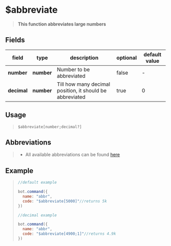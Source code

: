# $abbreviate
> **This function abbreviates large numbers**
## Fields
|field|type|description|optional|default value|
|-----|----|-----------|--------|-------------|
|**number**|**number**|Number to be abbreviated|false|-|
|**decimal**|**number**|Till how many decimal position, it should be abbreviated|true|0|
## Usage
> ```
> $abbreviate[number;decimal?]
>```
## Abbreviations
>* All available abbreviations can be found [here](../options/abbreviationTypes.md)
## Example
>```javascript
>//default example
>
>bot.command({
>   name: "abbr",
>   code: "$abbreviate[5000]"//returns 5k
>})
>
>//decimal example
>
>bot.command({
>   name: "abbr",
>   code: "$abbreviate[4900;1]"//returns 4.9k
>})
>```

